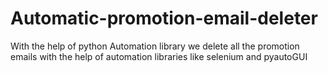# Automatic-promotion-email-deleter
With the help of python Automation library we delete all the promotion emails with the help of automation libraries like selenium and pyautoGUI 

